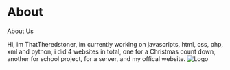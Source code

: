 # About
About Us

Hi, im ThatTheredstoner, im currently working on javascripts, html, css, php, xml and python, i did 4 websites in total, one for a Christmas count down, another for school project, for a server, and my offical website.
![Logo](https://user-images.githubusercontent.com/59153074/134873711-5f7c8e07-b1e6-43db-ac07-d4ae7c8c6ac3.png)
